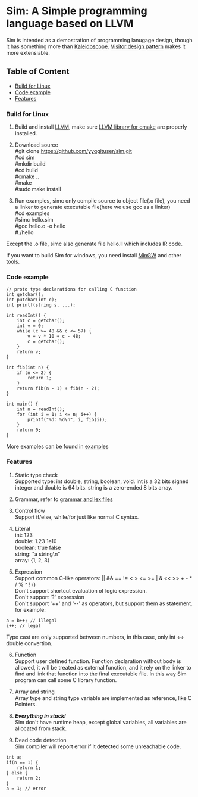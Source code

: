 # Sim: A Simple programming language based on LLVM
Sim is intended as a demostration of programming lanugage design, though it has something more than [Kaleidoscope](https://llvm.org/docs/tutorial/index.html). [Visitor design pattern](https://en.wikipedia.org/wiki/Visitor_pattern) makes it more extensiable. 

## Table of Content
- [Build for Linux](#build-for-linux)
- [Code example](#code-example)
- [Features](#features)

### Build for Linux
1. Build and install [LLVM](https://llvm.org/docs/CMake.html), make sure [LLVM library for cmake](https://llvm.org/docs/CMake.html#id15) are properly installed.
2. Download source  
 #git clone https://github.com/yyqgituser/sim.git  
 #cd sim  
 #mkdir build  
 #cd build  
 #cmake ..  
 #make  
 #sudo make install

3. Run examples, simc only compile source to object file(.o file), you need a linker to generate executable file(here we use gcc as a linker)  
 #cd examples  
 #simc hello.sim  
 #gcc hello.o -o hello  
 #./hello
 
 Except the .o file, simc also generate file hello.ll which includes IR code.
 
 If you want to build Sim for windows, you need install [MinGW](http://www.mingw.org/) and other tools.
 
### Code example
```
// proto type declarations for calling C function
int getchar();
int putchar(int c);
int printf(string s, ...);

int readInt() {
	int c = getchar();
	int v = 0;
	while (c >= 48 && c <= 57) {
		v = v * 10 + c - 48;
		c = getchar();
	}
	return v;
}

int fib(int n) {
    if (n <= 2) {
        return 1;
    }
    return fib(n - 1) + fib(n - 2);
}

int main() {
    int n = readInt();
    for (int i = 1; i <= n; i++) {
        printf("%d: %d\n", i, fib(i));
    }
    return 0;
}
```
More examples can be found in [examples](https://github.com/yyqgituser/sim/tree/main/examples)

### Features
1. Static type check  
  Supported type: int double, string, boolean, void. int is a 32 bits signed integer and double is 64 bits. string is a zero-ended 8 bits array.
  
2. Grammar, refer to [grammar and lex files](https://github.com/yyqgituser/sim/tree/main/grammar)

3. Control flow  
  Support if/else, while/for just like normal C syntax.

4. Literal  
   int: 123  
   double: 1.23 1e10  
   boolean: true false  
   string: "a string\n"  
   array: {1, 2, 3}

5. Expression  
Support common C-like operators: || && == != < > <= >= | & << >> + - * / % ^ ! ()  
Don't support shortcut evaluation of logic expression.  
Don't support '?' expression  
Don't support '++' and '--' as operators, but support them as statement. for example:
```
a = b++; // illegal
i++; // legal
```
Type cast are only supported between numbers, in this case, only int <-> double convertion.

6. Function  
Support user defined function. Function declaration without body is allowed, it will be treated as external function, and it rely on the linker to find and link that function into the final executable file. In this way Sim program can call some C library function.

7. Array and string  
Array type and string type variable are implemented as reference, like C Pointers.

8. ***Everything in stack!***  
Sim don't have runtime heap, except global variables, all variables are allocated from stack.

9. Dead code detection  
Sim compiler will report error if it detected some unreachable code.
```
int a;
if(n == 1) {
	return 1;
} else {
	return 2;
}
a = 1; // error
```




